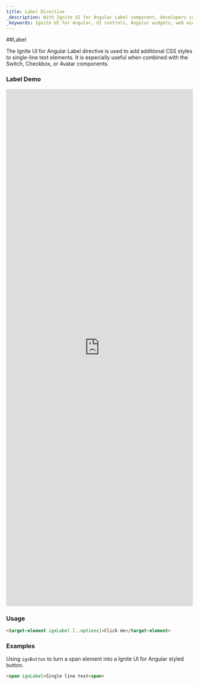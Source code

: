 ```yaml
---
title: Label Directive
_description: With Ignite UI for Angular Label component, developers can create single-line text elements to add additional CSS styles and integrate with other controls.
_keywords: Ignite UI for Angular, UI controls, Angular widgets, web widgets, UI widgets, Angular, Native Angular Components Suite, Native Angular Controls, Native Angular Components Library, Angular Label components, Angular Label controls
---
```


##Label
<p class="highlight">The Ignite UI for Angular Label directive is used to add additional CSS styles to single-line text elements. It is especially useful when combined with the Switch, Checkbox, or Avatar components.</p>
<div class="divider"></div>

### Label Demo
<div class="sample-container" style="height:1390px">
<iframe src='https://www.infragistics.com/angular-demos/form-elements' width="100%" height="100%" seamless frameBorder="0"></iframe>
</div>
<div class="divider--half"></div>

### Usage
```html
<target-element igxLabel [..options]>Click me</target-element>
```
<div class="divider--half"></div>

### Examples

Using `igxButton` to turn a span element into a Ignite UI for Angular styled button.
```html
<span igxLabel>Single line text<span>
```
<div class="divider--half"></div>
